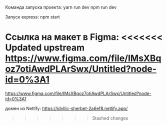 Команда запуска проекта:
yarn run dev 
npm run dev

Запуск express:
npm start

Ссылка на макет в Figma:
<<<<<<< Updated upstream
https://www.figma.com/file/IMsXBqoz7otiAwdPLArSwx/Untitled?node-id=0%3A1
=======
https://www.figma.com/file/IMsXBqoz7otiAwdPLArSwx/Untitled?node-id=0%3A1

домен из Netlify:
https://idyllic-sherbet-2a6ef8.netlify.app/
>>>>>>> Stashed changes

